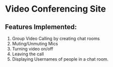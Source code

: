 # Video Conferencing Site
## Features Implemented: 
1) Group Video Calling by creating chat rooms
2) Muting/Unmuting Mics
3) Turning video on/off
4) Leaving the call
5) Displaying Usernames of people in a chat room.
